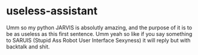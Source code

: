# useless-assistant
Umm so my python JARVIS is absolutly amazing, and the purpose of it is to be as useless as this first sentence. Umm yeah so like if you say something to SARUIS (Stupid Ass Robot User Interface Sexyness) it will reply but with backtalk and shit.
